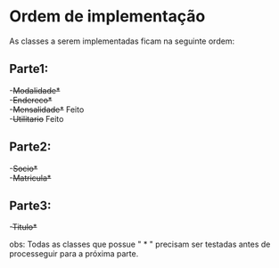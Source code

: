 # Ordem de implementação
As classes a serem implementadas ficam na seguinte ordem:

## Parte1: <br/>

-<strike>Modalidade*</strike> <br/>
-<strike>Endereco*</strike> <br/>
-<strike>Mensalidade*</strike> Feito<br/>
-<strike>Utilitario</strike> Feito<br/>

## Parte2:<br/>

-<strike>Socio*</strike><br/>
-<strike>Matricula*</strike><br/>

## Parte3:<br/>

-<strike>Titulo*</strike><br/>

obs: Todas as classes que possue " * " precisam ser testadas antes de processeguir para a próxima parte.
